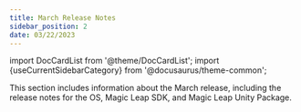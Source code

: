 ```yaml
---
title: March Release Notes
sidebar_position: 2
date: 03/22/2023
---
```


import DocCardList from '@theme/DocCardList';
import {useCurrentSidebarCategory} from '@docusaurus/theme-common';

This section includes information about the March release, including the release notes for the OS, Magic Leap SDK, and Magic Leap Unity Package.

<DocCardList items={useCurrentSidebarCategory().items}/>
